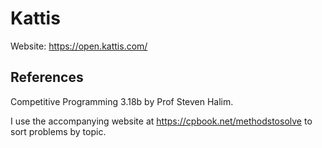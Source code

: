# Kattis

Website: https://open.kattis.com/

## References

Competitive Programming 3.18b by Prof Steven Halim.

I use the accompanying website at https://cpbook.net/methodstosolve to sort problems by topic.

